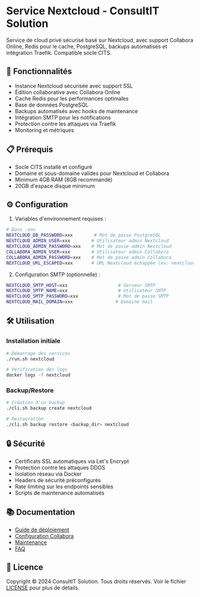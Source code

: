 # Service Nextcloud - ConsultIT Solution

Service de cloud privé sécurisé basé sur Nextcloud, avec support Collabora Online, Redis pour le cache, PostgreSQL, backups automatisés et intégration Traefik. Compatible socle CITS.

## 🚀 Fonctionnalités

- Instance Nextcloud sécurisée avec support SSL
- Édition collaborative avec Collabora Online
- Cache Redis pour les performances optimales
- Base de données PostgreSQL
- Backups automatisés avec hooks de maintenance
- Intégration SMTP pour les notifications
- Protection contre les attaques via Traefik
- Monitoring et métriques

## 📋 Prérequis

- Socle CITS installé et configuré
- Domaine et sous-domaine valides pour Nextcloud et Collabora
- Minimum 4GB RAM (8GB recommandé)
- 20GB d'espace disque minimum

## ⚙️ Configuration

1. Variables d'environnement requises :
```bash
# Dans .env
NEXTCLOUD_DB_PASSWORD=xxx        # Mot de passe PostgreSQL
NEXTCLOUD_ADMIN_USER=xxx        # Utilisateur admin Nextcloud
NEXTCLOUD_ADMIN_PASSWORD=xxx    # Mot de passe admin Nextcloud
COLLABORA_ADMIN_USER=xxx        # Utilisateur admin Collabora
COLLABORA_ADMIN_PASSWORD=xxx    # Mot de passe admin Collabora
NEXTCLOUD_URL_ESCAPED=xxx       # URL Nextcloud échappée (ex: nextcloud\\.example\\.fr)
```

2. Configuration SMTP (optionnelle) :
```bash
NEXTCLOUD_SMTP_HOST=xxx                   # Serveur SMTP
NEXTCLOUD_SMTP_NAME=xxx                   # Utilisateur SMTP
NEXTCLOUD_SMTP_PASSWORD=xxx               # Mot de passe SMTP
NEXTCLOUD_MAIL_DOMAIN=xxx                # Domaine mail
```

## 🛠 Utilisation

### Installation initiale
```bash
# Démarrage des services
./run.sh nextcloud

# Vérification des logs
docker logs -f nextcloud
```


### Backup/Restore
```bash
# Création d'un backup
./cli.sh backup create nextcloud

# Restauration
./cli.sh backup restore <backup_dir> nextcloud
```

## 🔒 Sécurité

- Certificats SSL automatiques via Let's Encrypt
- Protection contre les attaques DDOS
- Isolation réseau via Docker
- Headers de sécurité préconfigurés
- Rate limiting sur les endpoints sensibles
- Scripts de maintenance automatisés

## 📚 Documentation

- [Guide de déploiement](docs/deployment.md)
- [Configuration Collabora](docs/collabora.md)
- [Maintenance](docs/maintenance.md)
- [FAQ](docs/faq.md)

## 📝 Licence

Copyright © 2024 ConsultIT Solution. Tous droits réservés.
Voir le fichier [LICENSE](LICENSE) pour plus de détails.
